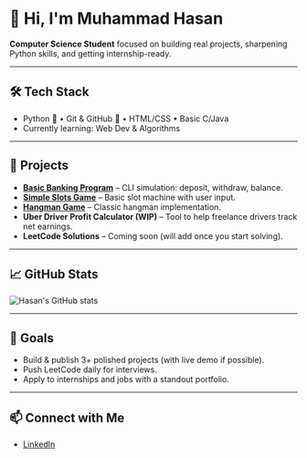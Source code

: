 # 👋 Hi, I'm Muhammad Hasan

**Computer Science Student** focused on building real projects, sharpening Python skills, and getting internship-ready.

---

## 🛠 Tech Stack
- Python 🐍 • Git & GitHub 🔧 • HTML/CSS • Basic C/Java  
- Currently learning: Web Dev & Algorithms

---

## 🚧 Projects
- **[Basic Banking Program](https://github.com/mo8047/Basic-Banking-Program)** – CLI simulation: deposit, withdraw, balance.
- **[Simple Slots Game](https://github.com/mo8047/Simple-Slots-game)** – Basic slot machine with user input.
- **[Hangman Game](https://github.com/mo8047/hangman_game)** – Classic hangman implementation.
- **Uber Driver Profit Calculator (WIP)** – Tool to help freelance drivers track net earnings.
- **LeetCode Solutions** – Coming soon (will add once you start solving).

---

## 📈 GitHub Stats
![Hasan's GitHub stats](https://github-readme-stats.vercel.app/api?username=mo8047&show_icons=true&theme=radical)

---

## 🎯 Goals
- Build & publish 3+ polished projects (with live demo if possible).
- Push LeetCode daily for interviews.
- Apply to internships and jobs with a standout portfolio.

---

## 📫 Connect with Me
- [LinkedIn](https://www.linkedin.com/in/muhammad-hasan-al-wahaily-a9199231b)
